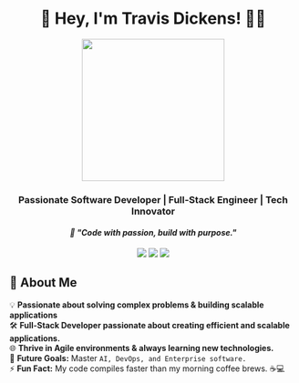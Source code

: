 <h1 align="center">🚀 Hey, I'm Travis Dickens! 👨‍💻</h1>

<p align="center">
  <img src="https://media.giphy.com/media/qgQUggAC3Pfv687qPC/giphy.gif" width="250" />
</p>

<h3 align="center">Passionate Software Developer | Full-Stack Engineer | Tech Innovator</h3>

_<h4 align="center">🚀 "Code with passion, build with purpose."</h4>_

<p align="center">
  <a href="https://www.linkedin.com/in/travis-dickens-010a84250"><img src="https://img.shields.io/badge/-LinkedIn-0077B5?style=for-the-badge&logo=linkedin&logoColor=white"></a>
  <a href="https://travisdickensportfolio.netlify.app/"><img src="https://img.shields.io/badge/-Portfolio-FF5722?style=for-the-badge&logo=google-chrome&logoColor=white"></a>
  <a href="mailto:Travis.Dickens@outlook.com"><img src="https://img.shields.io/badge/-Email-D14836?style=for-the-badge&logo=gmail&logoColor=white"></a>
</p>

## 🌟 About Me  
💡 **Passionate about solving complex problems & building scalable applications**  
🛠️ **Full-Stack Developer passionate about creating efficient and scalable applications.**  
🌐 **Thrive in Agile environments & always learning new technologies.**  
🎯 **Future Goals:** Master `AI, DevOps, and Enterprise software.`  
⚡ **Fun Fact:** My code compiles faster than my morning coffee brews. ☕💻  
